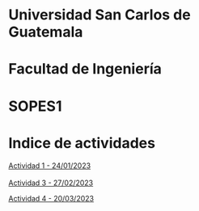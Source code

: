 # Universidad San Carlos de Guatemala
# Facultad de Ingeniería
# SOPES1

# Indice de actividades

[Actividad 1 - 24/01/2023](https://github.com/krlos1112/so1_actividades_201313894/tree/main/actividad1)
<br>
<br>
[Actividad 3 - 27/02/2023](https://github.com/krlos1112/so1_actividades_201313894/tree/main/actividad3)

[Actividad 4 - 20/03/2023](/actividad4)